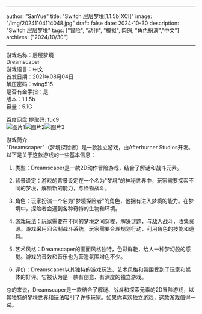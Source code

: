
---
author: "SanYue"
title: "Switch 层层梦境[1.1.5b|XCI]"
image: "/img/20241104114048.jpg"
draft: false
date: 2024-10-30
description: "Switch 层层梦境"
tags: ["冒险", "动作", "模拟", 肉鸽, "角色扮演","中文"]
archives: ["2024/10/30"]

---

游戏名称：层层梦境   
Dreamscaper    
游戏语言：中文  
首发日期：2021年08月04日  
解压密码：wing515  
是否有金手指：是  
版本：1.1.5b   
容量：5.1G

[百度网盘](https://pan.baidu.com/s/1zQUEXy8lzGCHKbr0Nn-OpQ) 提取码: fuc9  
![图片1](/img/48801bb4.jpg)![图片2](/img/c537fbf0.jpg)![图片3](/img/df44b2eb.jpg)  

游戏简介  
"Dreamscaper"（梦境探险者）是一款独立游戏，由Afterburner Studios开发。以下是关于这款游戏的一些基本信息：

1. 类型：Dreamscaper是一款2D动作冒险游戏，结合了解谜和战斗元素。

2. 背景设定：游戏的背景设定在一个名为"梦境"的神秘世界中，玩家需要探索不同的梦境，解锁新的能力，与怪物战斗。

3. 角色：玩家扮演一个名为"梦境探险者"的角色，他拥有进入梦境的能力。在梦境中，探险者会遇到各种奇特的生物和环境。

4. 游戏玩法：玩家需要在不同的梦境之间穿梭，解决谜题，与敌人战斗，收集资源。游戏采用回合制战斗系统，玩家需要合理规划行动，利用角色的技能和道具。

5. 艺术风格：Dreamscaper的画面风格独特，色彩鲜艳，给人一种梦幻般的感觉。游戏的音效和音乐也为营造氛围增色不少。

6. 评价：Dreamscaper以其独特的游戏玩法、艺术风格和氛围受到了玩家和媒体的好评。它被认为是一款有创意、有深度的独立游戏。

总的来说，Dreamscaper是一款结合了解谜、战斗和探索元素的2D冒险游戏，以其独特的梦境世界和玩法吸引了许多玩家。如果你喜欢独立游戏，这款游戏值得一试。
